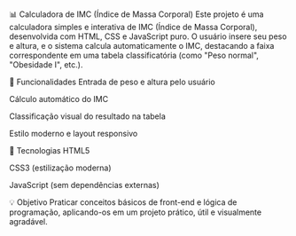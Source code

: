 📊 Calculadora de IMC (Índice de Massa Corporal)
Este projeto é uma calculadora simples e interativa de IMC (Índice de Massa Corporal), desenvolvida com HTML, CSS e JavaScript puro. O usuário insere seu peso e altura, e o sistema calcula automaticamente o IMC, destacando a faixa correspondente em uma tabela classificatória (como "Peso normal", "Obesidade I", etc.).

🧩 Funcionalidades
Entrada de peso e altura pelo usuário

Cálculo automático do IMC

Classificação visual do resultado na tabela

Estilo moderno e layout responsivo

🚀 Tecnologias
HTML5

CSS3 (estilização moderna)

JavaScript (sem dependências externas)

💡 Objetivo
Praticar conceitos básicos de front-end e lógica de programação, aplicando-os em um projeto prático, útil e visualmente agradável.
